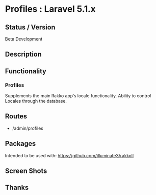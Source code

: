 # Profiles : Laravel 5.1.x


## Status / Version

Beta Development


## Description



## Functionality


### Profiles
Supplements the main Rakko app's locale functionality.
Ability to control Locales through the database.


## Routes

* /admin/profiles


## Packages

Intended to be used with:
https://github.com/illuminate3/rakkoII


## Screen Shots
## Thanks
